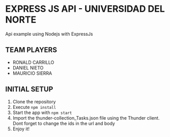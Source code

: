# EXPRESS JS API - UNIVERSIDAD DEL NORTE 

Api example using Nodejs with ExpressJs

## TEAM PLAYERS
- RONALD CARRILLO
- DANIEL NIETO
- MAURICIO SIERRA

## INITIAL SETUP
1. Clone the repository
2. Execute ```npm install```
3. Start the app with ```npm start```
4. Import the thunder-collection_Tasks.json file using the Thunder client. Dont forget to change the ids in the url and body
5. Enjoy it!
